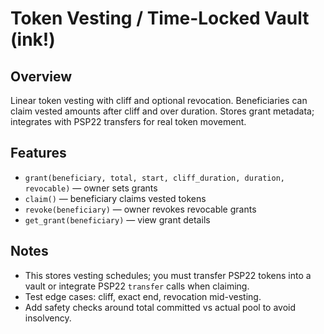 # Token Vesting / Time-Locked Vault (ink!)

## Overview
Linear token vesting with cliff and optional revocation. Beneficiaries can claim vested amounts after cliff and over duration. Stores grant metadata; integrates with PSP22 transfers for real token movement.

## Features
- `grant(beneficiary, total, start, cliff_duration, duration, revocable)` — owner sets grants
- `claim()` — beneficiary claims vested tokens
- `revoke(beneficiary)` — owner revokes revocable grants
- `get_grant(beneficiary)` — view grant details

## Notes
- This stores vesting schedules; you must transfer PSP22 tokens into a vault or integrate PSP22 `transfer` calls when claiming.
- Test edge cases: cliff, exact end, revocation mid-vesting.
- Add safety checks around total committed vs actual pool to avoid insolvency.
